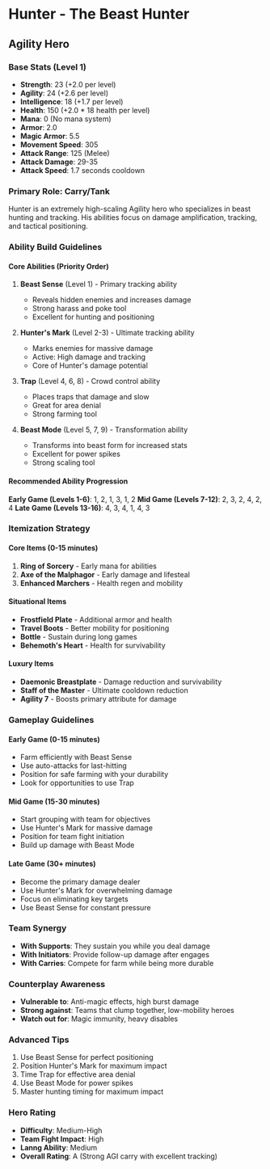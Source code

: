 # Hunter - The Beast Hunter
## Agility Hero

### Base Stats (Level 1)
- **Strength**: 23 (+2.0 per level)
- **Agility**: 24 (+2.6 per level)
- **Intelligence**: 18 (+1.7 per level)
- **Health**: 150 (+2.0 * 18 health per level)
- **Mana**: 0 (No mana system)
- **Armor**: 2.0
- **Magic Armor**: 5.5
- **Movement Speed**: 305
- **Attack Range**: 125 (Melee)
- **Attack Damage**: 29-35
- **Attack Speed**: 1.7 seconds cooldown

### Primary Role: Carry/Tank
Hunter is an extremely high-scaling Agility hero who specializes in beast hunting and tracking. His abilities focus on damage amplification, tracking, and tactical positioning.

### Ability Build Guidelines

#### Core Abilities (Priority Order)
1. **Beast Sense** (Level 1) - Primary tracking ability
   - Reveals hidden enemies and increases damage
   - Strong harass and poke tool
   - Excellent for hunting and positioning

2. **Hunter's Mark** (Level 2-3) - Ultimate tracking ability
   - Marks enemies for massive damage
   - Active: High damage and tracking
   - Core of Hunter's damage potential

3. **Trap** (Level 4, 6, 8) - Crowd control ability
   - Places traps that damage and slow
   - Great for area denial
   - Strong farming tool

4. **Beast Mode** (Level 5, 7, 9) - Transformation ability
   - Transforms into beast form for increased stats
   - Excellent for power spikes
   - Strong scaling tool

#### Recommended Ability Progression
**Early Game (Levels 1-6)**: 1, 2, 1, 3, 1, 2
**Mid Game (Levels 7-12)**: 2, 3, 2, 4, 2, 4
**Late Game (Levels 13-16)**: 4, 3, 4, 1, 4, 3

### Itemization Strategy

#### Core Items (0-15 minutes)
1. **Ring of Sorcery** - Early mana for abilities
2. **Axe of the Malphagor** - Early damage and lifesteal
3. **Enhanced Marchers** - Health regen and mobility

#### Situational Items
- **Frostfield Plate** - Additional armor and health
- **Travel Boots** - Better mobility for positioning
- **Bottle** - Sustain during long games
- **Behemoth's Heart** - Health for survivability

#### Luxury Items
- **Daemonic Breastplate** - Damage reduction and survivability
- **Staff of the Master** - Ultimate cooldown reduction
- **Agility 7** - Boosts primary attribute for damage

### Gameplay Guidelines

#### Early Game (0-15 minutes)
- Farm efficiently with Beast Sense
- Use auto-attacks for last-hitting
- Position for safe farming with your durability
- Look for opportunities to use Trap

#### Mid Game (15-30 minutes)
- Start grouping with team for objectives
- Use Hunter's Mark for massive damage
- Position for team fight initiation
- Build up damage with Beast Mode

#### Late Game (30+ minutes)
- Become the primary damage dealer
- Use Hunter's Mark for overwhelming damage
- Focus on eliminating key targets
- Use Beast Sense for constant pressure

### Team Synergy
- **With Supports**: They sustain you while you deal damage
- **With Initiators**: Provide follow-up damage after engages
- **With Carries**: Compete for farm while being more durable

### Counterplay Awareness
- **Vulnerable to**: Anti-magic effects, high burst damage
- **Strong against**: Teams that clump together, low-mobility heroes
- **Watch out for**: Magic immunity, heavy disables

### Advanced Tips
1. Use Beast Sense for perfect positioning
2. Position Hunter's Mark for maximum impact
3. Time Trap for effective area denial
4. Use Beast Mode for power spikes
5. Master hunting timing for maximum impact

### Hero Rating
- **Difficulty**: Medium-High
- **Team Fight Impact**: High
- **Lanng Ability**: Medium
- **Overall Rating**: A (Strong AGI carry with excellent tracking)
